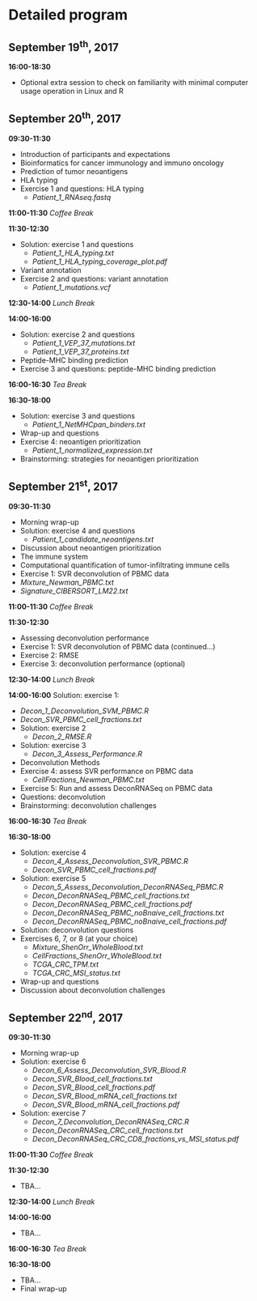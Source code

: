 # Detailed program


## September 19<sup>th</sup>, 2017
**16:00-18:30**
* Optional extra session to check on familiarity with minimal computer usage operation in Linux and R


## September 20<sup>th</sup>, 2017
**09:30-11:30** 
* Introduction of participants and expectations
* Bioinformatics for cancer immunology and immuno oncology
* Prediction of tumor neoantigens
* HLA typing
* Exercise 1 and questions: HLA typing
  * *Patient_1_RNAseq.fastq*

**11:00-11:30**
*Coffee Break*

**11:30-12:30**
* Solution: exercise 1 and questions
  * *Patient_1_HLA_typing.txt*
  * *Patient_1_HLA_typing_coverage_plot.pdf*
* Variant annotation
* Exercise 2 and questions: variant annotation
  * *Patient_1_mutations.vcf*

**12:30-14:00**
*Lunch Break*

**14:00-16:00**
* Solution: exercise 2 and questions
  * *Patient_1_VEP_37_mutations.txt*
  * *Patient_1_VEP_37_proteins.txt*
* Peptide-MHC binding prediction
* Exercise 3 and questions: peptide-MHC binding prediction

**16:00-16:30**
*Tea Break*

**16:30-18:00**
* Solution: exercise 3 and questions
  * *Patient_1_NetMHCpan_binders.txt*
* Wrap-up and questions
* Exercise 4: neoantigen prioritization
  * *Patient_1_normalized_expression.txt*
* Brainstorming: strategies for neoantigen prioritization


## September 21<sup>st</sup>, 2017

**09:30-11:30** 
* Morning wrap-up
* Solution: exercise 4 and questions
  * *Patient_1_candidate_neoantigens.txt*
* Discussion about neoantigen prioritization
* The immune system
* Computational quantification of tumor-infiltrating immune cells
* Exercise 1: SVR deconvolution of PBMC data
 * *Mixture_Newman_PBMC.txt*
 * *Signature_CIBERSORT_LM22.txt*

**11:00-11:30**
*Coffee Break*

**11:30-12:30**
* Assessing deconvolution performance
* Exercise 1: SVR deconvolution of PBMC data (continued…)
* Exercise 2: RMSE
* Exercise 3: deconvolution performance (optional)

**12:30-14:00**
*Lunch Break*

**14:00-16:00**
Solution: exercise 1:
 * *Decon_1_Deconvolution_SVM_PBMC.R*
 * *Decon_SVR_PBMC_cell_fractions.txt*
* Solution: exercise 2
  * *Decon_2_RMSE.R*
* Solution: exercise 3
  * *Decon_3_Assess_Performance.R*
* Deconvolution Methods
* Exercise 4: assess SVR performance on PBMC data
  * *CellFractions_Newman_PBMC.txt*
* Exercise 5: Run and assess DeconRNASeq on PBMC data
* Questions: deconvolution
* Brainstorming: deconvolution challenges

**16:00-16:30**
*Tea Break*

**16:30-18:00**
* Solution: exercise 4
  * *Decon_4_Assess_Deconvolution_SVR_PBMC.R*
  * *Decon_SVR_PBMC_cell_fractions.pdf*
* Solution: exercise 5
  * *Decon_5_Assess_Deconvolution_DeconRNASeq_PBMC.R*
  * *Decon_DeconRNASeq_PBMC_cell_fractions.txt*
  * *Decon_DeconRNASeq_PBMC_cell_fractions.pdf*
  * *Decon_DeconRNASeq_PBMC_noBnaive_cell_fractions.txt*
  * *Decon_DeconRNASeq_PBMC_noBnaive_cell_fractions.pdf*
* Solution: deconvolution questions
* Exercises 6, 7, or 8 (at your choice)
  * *Mixture_ShenOrr_WholeBlood.txt*
  * *CellFractions_ShenOrr_WholeBlood.txt*
  * *TCGA_CRC_TPM.txt*
  * *TCGA_CRC_MSI_status.txt*
* Wrap-up and questions
* Discussion about deconvolution challenges 

## September 22<sup>nd</sup>, 2017

**09:30-11:30** 
* Morning wrap-up
* Solution: exercise 6
  * *Decon_6_Assess_Deconvolution_SVR_Blood.R*
  * *Decon_SVR_Blood_cell_fractions.txt*
  * *Decon_SVR_Blood_cell_fractions.pdf*
  * *Decon_SVR_Blood_mRNA_cell_fractions.txt*
  * *Decon_SVR_Blood_mRNA_cell_fractions.pdf*
* Solution: exercise 7
  * *Decon_7_Deconvolution_DeconRNASeq_CRC.R*
  * *Decon_DeconRNASeq_CRC_cell_fractions.txt*
  * *Decon_DeconRNASeq_CRC_CD8_fractions_vs_MSI_status.pdf*

**11:00-11:30**
*Coffee Break*

**11:30-12:30**
* TBA...

**12:30-14:00**
*Lunch Break*

**14:00-16:00**
* TBA...

**16:00-16:30**
*Tea Break*

**16:30-18:00**
* TBA...
* Final wrap-up


